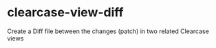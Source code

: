 # clearcase-view-diff
Create a Diff file between the changes (patch) in two related Clearcase views
